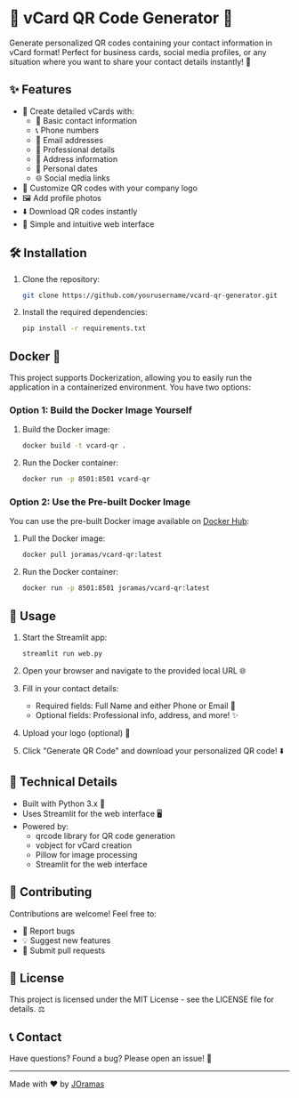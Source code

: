 # 📱 vCard QR Code Generator 🔲

Generate personalized QR codes containing your contact information in vCard format! Perfect for business cards, social media profiles, or any situation where you want to share your contact details instantly! 🚀

## ✨ Features

- 📝 Create detailed vCards with:
  - 👤 Basic contact information
  - 📞 Phone numbers
  - 📧 Email addresses
  - 🏢 Professional details
  - 📍 Address information
  - 🎂 Personal dates
  - 🌐 Social media links
- 🎨 Customize QR codes with your company logo
- 🖼️ Add profile photos
- ⬇️ Download QR codes instantly
- 🎯 Simple and intuitive web interface

## 🛠️ Installation

1. Clone the repository:

    ```bash
    git clone https://github.com/yourusername/vcard-qr-generator.git
    ```

2. Install the required dependencies:

    ```bash
    pip install -r requirements.txt
    ```

## Docker 🐳

This project supports Dockerization, allowing you to easily run the application in a containerized environment. You have two options:

### Option 1: Build the Docker Image Yourself

1. Build the Docker image:

    ```bash
    docker build -t vcard-qr .
    ```

2. Run the Docker container:

    ```bash
    docker run -p 8501:8501 vcard-qr
    ```

### Option 2: Use the Pre-built Docker Image

You can use the pre-built Docker image available on [Docker Hub](https://hub.docker.com/r/JOramas/vcard-qr):

1. Pull the Docker image:

    ```bash
    docker pull joramas/vcard-qr:latest
    ```

2. Run the Docker container:

    ```bash
    docker run -p 8501:8501 joramas/vcard-qr:latest
    ```

## 🚀 Usage

1. Start the Streamlit app:

    ```bash
    streamlit run web.py
    ```

2. Open your browser and navigate to the provided local URL 🌐

3. Fill in your contact details:
   - Required fields: Full Name and either Phone or Email 📝
   - Optional fields: Professional info, address, and more! ✨

4. Upload your logo (optional) 🎨

5. Click "Generate QR Code" and download your personalized QR code! ⬇️

## 🔧 Technical Details

- Built with Python 3.x 🐍
- Uses Streamlit for the web interface 🖥️
- Powered by:
  - qrcode library for QR code generation
  - vobject for vCard creation
  - Pillow for image processing
  - Streamlit for the web interface

## 🤝 Contributing

Contributions are welcome! Feel free to:

- 🐛 Report bugs
- 💡 Suggest new features
- 🔧 Submit pull requests

## 📜 License

This project is licensed under the MIT License - see the LICENSE file for details. ⚖️

## 📞 Contact

Have questions? Found a bug? Please open an issue! 🐞

---

Made with ❤️ by [JOramas](https://github.com/JavierOramas)
